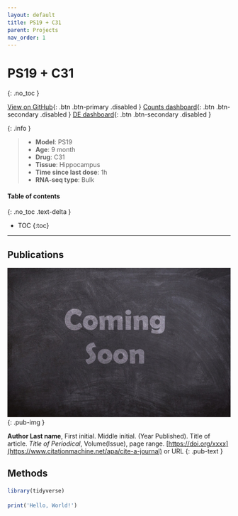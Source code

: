 ```yaml
---
layout: default
title: PS19 + C31
parent: Projects
nav_order: 1
---
```


# PS19 + C31
{: .no_toc }

[View on GitHub](#){: .btn .btn-primary .disabled }
[Counts dashboard](#){: .btn .btn-secondary .disabled }
[DE dashboard](#){: .btn .btn-secondary .disabled }

{: .info }
> - **Model**: PS19
> - **Age**: 9 month
> - **Drug**: C31
> - **Tissue**: Hippocampus
> - **Time since last dose**: 1h
> - **RNA-seq type**: Bulk

#### Table of contents
{: .no_toc .text-delta }

- TOC
{:toc}

---

## Publications

[![](/assets/images/coming-soon.jpg)](https://pixabay.com/photos/coming-soon-chalk-board-blackboard-2550190/)
{: .pub-img }

**Author Last name**, First initial. Middle initial. (Year Published). Title of article. _Title of Periodical_, Volume(Issue), page range. [https://doi.org/xxxx](https://www.citationmachine.net/apa/cite-a-journal) or URL
{: .pub-text }

## Methods

```r
library(tidyverse)

print('Hello, World!')
```
